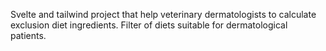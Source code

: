 Svelte and tailwind project that help veterinary dermatologists to calculate exclusion diet ingredients. 
Filter of diets suitable for dermatological patients.
